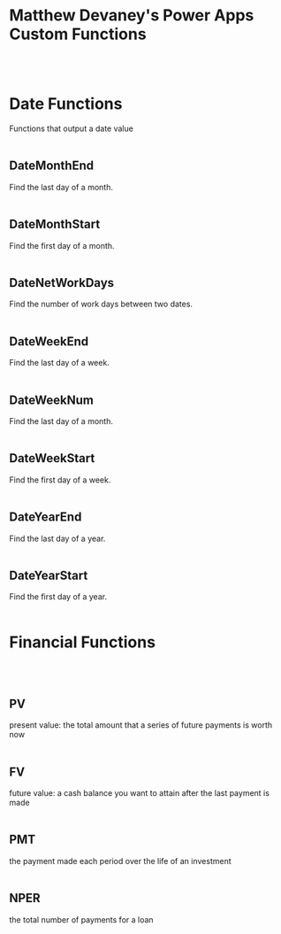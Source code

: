 # Matthew Devaney's Power Apps Custom Functions
</br></br>

# Date Functions
Functions that output a date value</br></br>

## DateMonthEnd
Find the last day of a month.</br></br>

## DateMonthStart
Find the first day of a month.</br></br>

## DateNetWorkDays
Find the number of work days between two dates.</br></br>

## DateWeekEnd
Find the last day of a week.</br></br>

## DateWeekNum
Find the last day of a month.</br></br>

## DateWeekStart
Find the first day of a week.</br></br>

## DateYearEnd
Find the last day of a year.</br></br>

## DateYearStart
Find the first day of a year.</br></br>



# Financial Functions
</br></br>

## PV
present value: the total amount that a series of future payments is worth now</br></br>

## FV
future value: a cash balance you want to attain after the last payment is made</br></br>

## PMT
the payment made each period over the life of an investment</br></br>

## NPER
the total number of payments for a loan</br></br>

